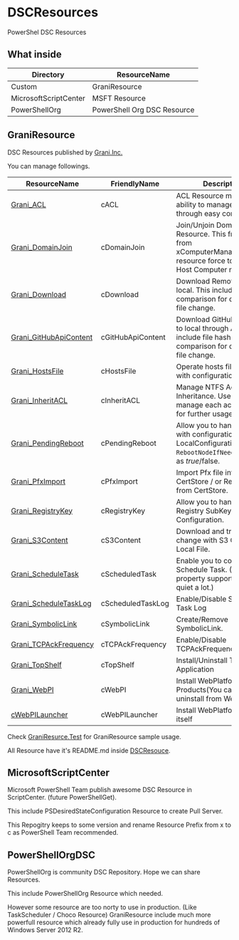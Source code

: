 DSCResources
============

PowerShel DSC Resources

What inside
----

Directory|ResourceName
----|----
Custom|GraniResource
MicrosoftScriptCenter|MSFT Resource
PowerShellOrg|PowerShell Org DSC Resource

GraniResource
----

DSC Resources published  by [Grani.Inc.](http://grani.jp/)

You can manage followings.

ResourceName|FriendlyName|Description
----|----|----
[Grani_ACL](https://github.com/guitarrapc/DSCResources/tree/master/Custom/GraniResource/DSCResources/Grani_ACL)|cACL|ACL Resource make you ability to manage ACL through easy configuration.
[Grani_DomainJoin](https://github.com/guitarrapc/DSCResources/tree/master/Custom/GraniResource/DSCResources/Grani_DomainJoin)|cDomainJoin|Join/Unjoin Domain Resource. This free you from xComputerManagement resource force to specify Host Computer name.
[Grani_Download](https://github.com/guitarrapc/DSCResources/tree/master/Custom/GraniResource/DSCResources/Grani_Download)|cDownload|Download Remote file to local. This include file hash comparison for detecting file change.
[Grani_GitHubApiContent](https://github.com/guitarrapc/DSCResources/tree/master/Custom/GraniResource/DSCResources/Grani_GitHubApiContent)|cGitHubApiContent|Download GitHub content to local through API. This include file hash comparison for detecting file change.
[Grani_HostsFile](https://github.com/guitarrapc/DSCResources/tree/master/Custom/GraniResource/DSCResources/Grani_HostsFile)|cHostsFile|Operate hosts file entry with configuration.
[Grani_InheritACL](https://github.com/guitarrapc/DSCResources/tree/master/Custom/GraniResource/DSCResources/Grani_InheritACL)|cInheritACL|Manage NTFS AccessRule Inheritance. Use cACL to manage each access rules for further usage.
[Grani_PendingReboot](https://github.com/guitarrapc/DSCResources/tree/master/Custom/GraniResource/DSCResources/Grani_PendingReboot) | cPendingReboot | Allow you to handle reboot with configuration both LocalConfigurationManager ```RebootNodeIfNeeded``` setting as $true/$false.
[Grani_PfxImport](https://github.com/guitarrapc/DSCResources/tree/master/Custom/GraniResource/DSCResources/Grani_PfxImport)|cPfxImport|Import Pfx file into desired CertStore / or Remove pfx from CertStore.
[Grani_RegistryKey](https://github.com/guitarrapc/DSCResources/tree/master/Custom/GraniResource/DSCResources/Grani_RegistryKey) | cRegistryKey | Allow you to handle Registry SubKey with Configuration.
[Grani_S3Content](https://github.com/guitarrapc/DSCResources/tree/master/Custom/GraniResource/DSCResources/Grani_S3Content)|cS3Content|Download and track change with S3 Object and Local File.
[Grani_ScheduleTask](https://github.com/guitarrapc/DSCResources/tree/master/Custom/GraniResource/DSCResources/Grani_ScheduleTask)|cScheduledTask|Enable you to configure Schedule Task. (Not all property supported, but quiet a lot.)
[Grani_ScheduleTaskLog](https://github.com/guitarrapc/DSCResources/tree/master/Custom/GraniResource/DSCResources/Grani_ScheduleTaskLog)|cScheduledTaskLog|Enable/Disable Scheduled Task Log
[Grani_SymbolicLink](https://github.com/guitarrapc/DSCResources/tree/master/Custom/GraniResource/DSCResources/Grani_SymbolicLink)| cSymbolicLink | Create/Remove SymbolicLink.
[Grani_TCPAckFrequency](https://github.com/guitarrapc/DSCResources/tree/master/Custom/GraniResource/DSCResources/Grani_TCPAckFrequency)|cTCPAckFrequency|Enable/Disable TCPAckFrequency
[Grani_TopShelf](https://github.com/guitarrapc/DSCResources/tree/master/Custom/GraniResource/DSCResources/Grani_TopShelf)|cTopShelf|Install/Uninstall TopShelf Application
[Grani_WebPI](https://github.com/guitarrapc/DSCResources/tree/master/Custom/GraniResource/DSCResources/Grani_WebPI)|cWebPI|Install WebPlatformInstaller Products(You cannot uninstall from WebPI)
[cWebPILauncher](https://github.com/guitarrapc/DSCResources/tree/master/Custom/GraniResource/DSCResources/cWebPILauncher)|cWebPILauncher|Install WebPlatformInstaller itself

Check [GraniResurce.Test](https://github.com/guitarrapc/DSCResources/tree/master/Custom/GraniResource.Test) for GraniResource sample usage.

All Resource have it's README.md inside [DSCResouce](https://github.com/guitarrapc/DSCResources/tree/master/Custom/GraniResource/DSCResources).

MicrosoftScriptCenter
----

Microsoft PowerShell Team publish awesome DSC Resource in ScriptCenter. (future PowerShellGet).

This include PSDesiredStateConfiguration Resource to create Pull Server.

This Repogitry keeps to some version and rename Resource Prefix from x to c as PowerShell Team recommended.


PowerShellOrgDSC
----

PowerShellOrg is community DSC Repository. Hope we can share Resources.

This include PowerShellOrg Resource which needed.

However some resource are too norty to use in production. (Like TaskScheduler / Choco Resource)  GraniResource include much more powerfull resource which already fully use in production for hundreds of Windows Server 2012 R2.
